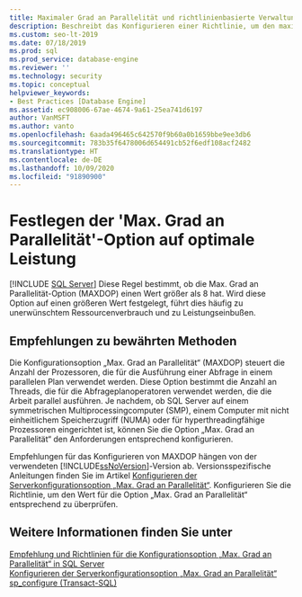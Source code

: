 ```yaml
---
title: Maximaler Grad an Parallelität und richtlinienbasierte Verwaltung
description: Beschreibt das Konfigurieren einer Richtlinie, um den maximalen Grad an Parallelität für die richtlinienbasierte Verwaltung von SQL Server zu überprüfen.
ms.custom: seo-lt-2019
ms.date: 07/18/2019
ms.prod: sql
ms.prod_service: database-engine
ms.reviewer: ''
ms.technology: security
ms.topic: conceptual
helpviewer_keywords:
- Best Practices [Database Engine]
ms.assetid: ec908006-67ae-4674-9a61-25ea741d6197
author: VanMSFT
ms.author: vanto
ms.openlocfilehash: 6aada496465c642570f9b60a0b1659bbe9ee3db6
ms.sourcegitcommit: 783b35f6478006d654491cb52f6edf108acf2482
ms.translationtype: HT
ms.contentlocale: de-DE
ms.lasthandoff: 10/09/2020
ms.locfileid: "91890900"
---
```

# <a name="set-the-max-degree-of-parallelism-option-for-optimal-performance"></a>Festlegen der 'Max. Grad an Parallelität'-Option auf optimale Leistung
 [!INCLUDE [SQL Server](../../includes/applies-to-version/sqlserver.md)]
  Diese Regel bestimmt, ob die Max. Grad an Parallelität-Option (MAXDOP) einen Wert größer als 8 hat. Wird diese Option auf einen größeren Wert festgelegt, führt dies häufig zu unerwünschtem Ressourcenverbrauch und zu Leistungseinbußen.  
  
## <a name="best-practice-recommendations"></a>Empfehlungen zu bewährten Methoden  
 Die Konfigurationsoption „Max. Grad an Parallelität“ (MAXDOP) steuert die Anzahl der Prozessoren, die für die Ausführung einer Abfrage in einem parallelen Plan verwendet werden. Diese Option bestimmt die Anzahl an Threads, die für die Abfrageplanoperatoren verwendet werden, die die Arbeit parallel ausführen. Je nachdem, ob SQL Server auf einem symmetrischen Multiprocessingcomputer (SMP), einem Computer mit nicht einheitlichem Speicherzugriff (NUMA) oder für hyperthreadingfähige Prozessoren eingerichtet ist, können Sie die Option „Max. Grad an Parallelität“ den Anforderungen entsprechend konfigurieren. 
 
 Empfehlungen für das Konfigurieren von MAXDOP hängen von der verwendeten [!INCLUDE[ssNoVersion](../../includes/ssnoversion-md.md)]-Version ab. Versionsspezifische Anleitungen finden Sie im Artikel [Konfigurieren der Serverkonfigurationsoption „Max. Grad an Parallelität“](../../database-engine/configure-windows/configure-the-max-degree-of-parallelism-server-configuration-option.md#Guidelines). Konfigurieren Sie die Richtlinie, um den Wert für die Option „Max. Grad an Parallelität“ entsprechend zu überprüfen.     
  
## <a name="for-more-information"></a>Weitere Informationen finden Sie unter  
 [Empfehlung und Richtlinien für die Konfigurationsoption „Max. Grad an Parallelität“ in SQL Server](../../database-engine/configure-windows/configure-the-max-degree-of-parallelism-server-configuration-option.md)    
 [Konfigurieren der Serverkonfigurationsoption „Max. Grad an Parallelität“](../../database-engine/configure-windows/configure-the-max-degree-of-parallelism-server-configuration-option.md#Guidelines)     
 [sp_configure &#40;Transact-SQL&#41;](../../relational-databases/system-stored-procedures/sp-configure-transact-sql.md)     
